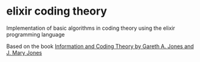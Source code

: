 # elixir coding theory

Implementation of basic algorithms in coding theory using the elixir programming language

Based on the book [Information and Coding Theory by  Gareth A. Jones and J. Mary Jones](https://doi.org/10.1007/978-1-4471-0361-5)

